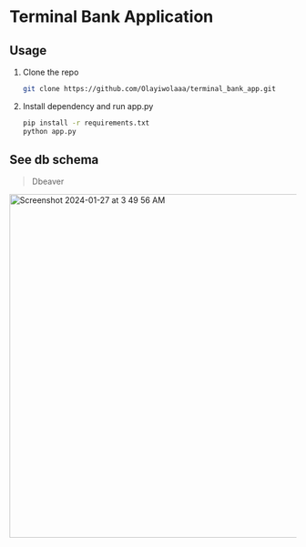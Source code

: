 # Terminal Bank Application

## Usage
1. Clone the repo
    ```bash
    git clone https://github.com/Olayiwolaaa/terminal_bank_app.git
    ```
2. Install dependency and run app.py
    ```bash
    pip install -r requirements.txt
    python app.py
    ```

## See db schema 
>Dbeaver

<img width="604" alt="Screenshot 2024-01-27 at 3 49 56 AM" src="https://github.com/struckchure/terminal_bank_app/assets/66624077/261bfdd8-81d1-4cd8-9ad0-1398bc3e8799">
